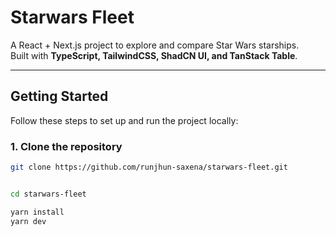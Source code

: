 # Starwars Fleet 

A React + Next.js project to explore and compare Star Wars starships.  
Built with **TypeScript, TailwindCSS, ShadCN UI, and TanStack Table**.

---

## Getting Started

Follow these steps to set up and run the project locally:

### 1. Clone the repository
```bash
git clone https://github.com/runjhun-saxena/starwars-fleet.git


cd starwars-fleet

yarn install
yarn dev

